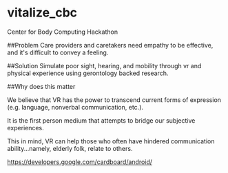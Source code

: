# vitalize_cbc
Center for Body Computing Hackathon

##Problem
Care providers and caretakers need empathy to be effective, and it's difficult to convey a feeling.

##Solution
Simulate poor sight, hearing, and mobility through vr and physical experience using gerontology backed research. 

##Why does this matter

We believe that VR has the power to transcend current forms of expression (e.g. language, nonverbal communication, etc.). 

It is the first person medium that attempts to bridge our subjective experiences.

This in mind, VR can help those who often have hindered communication ability...namely, elderly folk, relate to 
others.


https://developers.google.com/cardboard/android/
